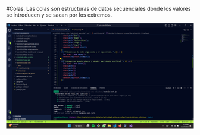#Colas.
Las colas son estructuras de datos secuenciales donde los valores se introducen y se sacan por los extremos.




![Alt text](image.png)